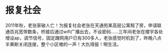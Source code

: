 # 报复社会

2011年秋，老张家破人亡！为报复社会老张在天通苑某高层公寓租了房，申请联通百兆宽带数条，桥接后通过wifi广播出去，不设密码……三年间老张在楼宇各处增设ap，调节信号，固定蹭网用户已有300多人，老张感觉时机到了，昨晚八点半果断关闭连接，整个小区嗷的一声！大仇得报！啊生活。

